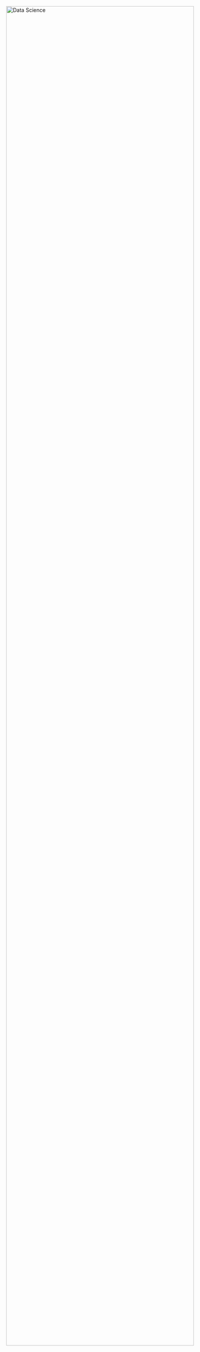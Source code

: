 <div style="display: flex; justify-content: center; align-items: center; height: 100vh;">
  <img src="https://assets-global.website-files.com/606907b169dcd481e8fd42c4/628fcc28ae967c5ccc32de0c_data-science.jpg" 
       alt="Data Science" 
       style="width: 100%; height: auto; max-height: 90vh; object-fit: cover;" />
</div>

<h2 align="left">Hi 👋! My name is Paulo Eduardo, I am a Data Scientist, graduated from the British School of Creative Arts and Technologies (EBAC), currently a Business Administration student at Esbam University Center, and also a Computer Science student at Martha Falcão Wyden.</h2>
</p>

<!-- Dropdown -->
<details>
  <summary>👨‍💻 More about me</summary>
  
 - 🌱 I am currently pursuing a degree in Business Administration at Esbam University Center and studying Computer Science (distance learning) at Martha Falcão Wyden. I have also completed a professional Data Science program at EBAC (British School of Creative Arts and Technologies).
I chose to study Computer Science to strengthen my technical foundation in technology, focusing on programming, algorithms, and data structures—essential skills for excelling in the data science field. The distance learning format gives me the flexibility to manage my studies without affecting my professional availability. I’m balancing this with my Business Administration degree, which is nearing completion (approximately 1.5 years remaining). I believe this education complements my data work by providing a strategic understanding of business, management, and finance—key elements for turning data into actionable insights.
Combining both areas has allowed me to develop a technical and analytical profile with a practical focus on delivering results and creating value through data analysis.
  
 - 🔭 I am seeking my first job opportunity in the field of Data Science and Data Analysis.
  </p>
  
 - 💬I am 22 years old and currently reside in Brazil. I have basic proficiency in Spanish and experience in Python, Data Analysis, Data Visualization, and Machine Learning. Additionally, I am a musician, which has endowed me with valuable skills such as keen pattern recognition, meticulous analysis, and a creative approach—aptitudes seamlessly intertwined with the realm of data science.
 - ⚡ In my leisure time, I enjoy playing football, indulging in video games, and playing the piano! 🎹 I am convinced that our individual interests not only enhance our understanding of the world but also play a fundamental role in tackling challenges.
</details>

<div align="center">
  <img src="https://github-readme-stats.vercel.app/api?username=Bruxteclas&theme=blue-green" alt="GitHub Stats" />
</div>

<!-- Portfolio -->
## Portfolio:

### 🤖 LLMs Engineering Projects
- [Legal Document Summarization with OpenAI](https://github.com/Bruxteclas/Resumo-de-Documentos-Juridicos-com-OpenAI) - Legal document summarization project using OpenAI LLM models.  
- [Gradio Chatbot Project](https://github.com/Bruxteclas/Gradio-ChatbotGradio) - An interactive chatbot developed with Gradio.  
- [Competitor Monitoring with LLMs and Gradio](https://github.com/Bruxteclas/Monitor-de-Concorrentes-com-LLMs-e-Gradio) - Competitor website monitoring using Gradio and LLMs.  
- [AI Assistant for Airline Company](https://github.com/Bruxteclas/Assistente-de-IA-para-Companhia-A-rea) - Virtual travel assistant.  


### 🌟 Machine Learning Projects
- [Personality Analysis with Machine Learning](https://github.com/Bruxteclas/Analise-de-Personalidade-com-Machine-Learning) - Personality study using machine learning.  
- [Brazilian E-commerce Data Analysis](https://github.com/Bruxteclas/Analise-do-Conjunto-de-Dados-de-E-commerce) - Brazilian e-commerce data analysis with ML.  
- [Disease Prediction with AutoGluon](https://github.com/Bruxteclas/diagnostico-inteligente) - Intelligent disease diagnosis using machine learning and Streamlit.  
- [Educational Analysis with Saeb](https://github.com/Bruxteclas/Projeto-de-Analise-Educacional/tree/main) - Educational performance analysis using linear regression.  

### 📊 Data Analysis Projects
- [Desafio House Rocket Company](https://github.com/Bruxteclas/Desafio-House-Rocket-Company) - House Rocket - Análise Imobiliária com Dados
- [CRM Analysis](https://github.com/Bruxteclas/CRM-Analysis) - Análise de Vendas e Performance Comercial com SQL no Databricks: `Foco em CRM`
- [Análise da taxa de Mortalidade Global](https://github.com/Bruxteclas/Analise-da-Taxa-de-Mortalidade-Global-Usando-AWS-e-SQL) Análise da Taxa de Mortalidade global usando AWS e SQL

### 🎨 Visualization & BI Projects
- [Projeto de Prática com Power BI](https://github.com/Bruxteclas/Dashboard-de-Analise-de-Trancamentos-de-Cursos) - Dashboard de Análise de Trancamentos de Cursos
- [Projeto realizado no SQL e EXCEL](https://github.com/Bruxteclas/Analise-de-Vendas-usando-SQL-e-Excel) - Análise de Vendas usando SQL e EXCEL
- [Dashboard Comercial](https://github.com/Bruxteclas/Dashboard-Comercial) - Dashboard Comercial desenvolvido no Power BI
- [Dashboard Consultoria Empresarial](https://github.com/Bruxteclas/Tomada-de-Decisao-com-Base-em-Dados--A-Transformacao-da-Gestao-Administrativa) - A transformação da Gestão Administrativa

### 🧑‍🎓 Academic Projects
- [Object-Oriented Programming with Coca-Cola Stock Data](https://github.com/Bruxteclas/Programacao-orientada-a-objeto-Acoes-da-coca-cola-) - Object-oriented analysis with stock data.  
- [RFV and Streamlit Project](https://github.com/Bruxteclas/RFV-e-Streamlit) - RFV project using Streamlit.  
- [Telemarketing Campaign Analysis](https://github.com/Bruxteclas/telemarketing) - Analysis of telemarketing campaigns.  
- [Probability Analysis with Pet Food Package Weight Data](https://github.com/Bruxteclas/Probabilidade-) - Probability analysis using pet food package weight data.  
- [Decision Tree Classification](https://github.com/Bruxteclas/arvore-de-classificacao) - Human activity classification with decision trees.  
- [Income Prediction with Qualitative Variables](https://github.com/Bruxteclas/Prevendo-Renda-com-Variaveis-Qualitativas) - Income prediction project using categorical variables.  
- [Heart Disease Prediction](https://github.com/Bruxteclas/previsao-de-doencas-cardiacas) - Heart disease prediction using machine learning.  
- [Credit Risk Prediction](https://github.com/Bruxteclas/CreditRiskPrediction) - Credit risk model using machine learning.  
- [Credit Classification](https://github.com/Bruxteclas/Classificacao-de-credito) - Credit classification model.  
- [Delinquency Pattern Analysis on Credit Data](https://github.com/Bruxteclas/Analisando-Padroes-de-Inadimplencia-em-Dados-de-Credito) - Analysis of delinquency patterns.  
- [2019 Birth Data Analysis](https://github.com/Bruxteclas/Analise-de-Dados-de-Nascimentos-em-2019) - Demographic analysis of birth data.  
- [Netflix Data Project](https://github.com/Bruxteclas/Projeto-Netflix) - Analysis of Netflix movies and series data.  
- [Regression Analysis](https://github.com/Bruxteclas/Analise-de-regressao) - Linear regression analysis.  
- [Decision Tree Visualization for Regression](https://github.com/Bruxteclas/Visualiza-ao-de-uma-Arvore-de-Decisao-para-Regressao) - Visualization of a decision tree for regression.  
- [Simple Linear Regression with Tip Data](https://github.com/Bruxteclas/Regressao-Linear-Simples-Gorjetas) - Simple linear regression with tipping data.  
- [Credit Analysis with SQL and AWS](https://github.com/Bruxteclas/Analise-Credito-SQL-AWS) - Credit analysis using SQL and AWS.  
- [Data Analysis with PostgreSQL](https://github.com/Bruxteclas/Analise-de-dados-com-PostgreSQL) - Data analysis using PostgreSQL.  
- [Customer Satisfaction and Recommendation Analysis (NPS)](https://github.com/Bruxteclas/Recomendacao-e-NPS-BI) - Customer satisfaction and recommendation analysis in Power BI.  
- [Retail BI Visualization](https://github.com/Bruxteclas/Visualizacao-Varejo-BI) - Retail group sales analysis in Power BI.  
- [Market Research BI](https://github.com/Bruxteclas/Pesquisa-de-Mercado) - Market research analysis of soft drinks in Power BI.  
- [Vaccination Analysis BI](https://github.com/Bruxteclas/Analise-de-Vacinacao-do-Estado-de-PE) - Vaccination analysis for the state of Pernambuco.  


### 🔥Skills 
<!-- Skills: Programming Languages -->
Programming Languages:
<div align="left">
  <img src="https://cdn.jsdelivr.net/gh/devicons/devicon/icons/python/python-original.svg" height="30" alt="Python logo" />
</div>

<!-- PostgreSQL Badge -->
<img src="https://img.shields.io/badge/PostgreSQL-316192?style=for-the-badge&logo=postgresql&logoColor=white" height="30" alt="PostgreSQL badge" />


### 💻Tools and Frameworks

<div align="left">
  <img src="https://cdn.jsdelivr.net/gh/devicons/devicon/icons/jupyter/jupyter-original.svg" height="40" alt="jupyter logo"  />
  <img width="12" />
  <img src="https://cdn.jsdelivr.net/gh/devicons/devicon/icons/visualstudio/visualstudio-plain.svg" height="40" alt="visualstudio logo"  />
</a>
  <img src="https://img.shields.io/badge/GIT-E44C30?style=for-the-badge&logo=git&logoColor=white" height="35" alt="Git logo" />
  <img src="https://img.shields.io/badge/Amazon_AWS-232F3E?style=for-the-badge&logo=amazon-aws&logoColor=white" height="35" alt="Amazon AWS logo" />
  <img src="https://github.com/user-attachments/assets/26007508-a546-474d-9800-fd54d33ab9e8" height="40" alt="Power BI logo" />
  <img src="https://github.com/user-attachments/assets/11bf2753-234d-46e0-b818-0dc178c09a62" height="40" alt="Excel" />
  <img src="https://github.com/user-attachments/assets/c2260bca-32de-4874-aef4-57693560b262" height="55" alt="Spark" />
  
</div>



###

<div align="left">
  <a href="https://www.instagram.com/pauloteclas_?igshid=YzVkODRmOTdmMw==" target="_blank">
    <img src="https://img.shields.io/static/v1?message=Instagram&logo=instagram&label=&color=E4405F&logoColor=white&labelColor=&style=for-the-badge" height="35" alt="instagram logo"  />
  </a>
  <a href="@pauloteclas224@gmail.com" target="_blank">
    <img src="https://img.shields.io/static/v1?message=Gmail&logo=gmail&label=&color=D14836&logoColor=white&labelColor=&style=for-the-badge" height="35" alt="gmail logo"  />
  </a>
  <a href="https://www.linkedin.com/in/pauloteclas/" target="_blank">
    <img src="https://img.shields.io/static/v1?message=LinkedIn&logo=linkedin&label=&color=0077B5&logoColor=white&labelColor=&style=for-the-badge" height="35" alt="linkedin logo"  />
  </a>


###

<img align="right" height="150" src="https://media.giphy.com/media/RhMmGFlRGT1UtgGTaD/giphy.gif"  />


###

<div align="center">
  <img height="200" src="https://media.istockphoto.com/id/1325034866/pt/vetorial/data-analysis-vector-illustration-with-young-woman-sitting-in-front-of-big-computer.jpg?s=612x612&w=0&k=20&c=i7ZlYQA7TbuDvv3lr-IVtSKxNCFJng9hzSmVR4mp3UM="  />
</div>




###


